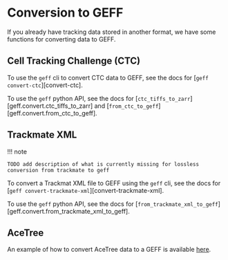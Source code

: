 # Conversion to GEFF

If you already have tracking data stored in another format, we have some functions for converting data to GEFF.

## Cell Tracking Challenge (CTC)

To use the `geff` cli to convert CTC data to GEFF, see the docs for [`geff convert-ctc`][convert-ctc].

To use the `geff` python API, see the docs for [`ctc_tiffs_to_zarr`][geff.convert.ctc_tiffs_to_zarr] and [`from_ctc_to_geff`][geff.convert.from_ctc_to_geff].

## Trackmate XML

!!! note

    TODO add description of what is currently missing for lossless conversion from trackmate to geff

To convert a Trackmat XML file to GEFF using the `geff` cli, see the docs for [`geff convert-trackmate-xml`][convert-trackmate-xml].

To use the `geff` python API, see the docs for [`from_trackmate_xml_to_geff`][geff.convert.from_trackmate_xml_to_geff].

## AceTree

An example of how to convert AceTree data to a GEFF is available [here](https://github.com/zhirongbaolab/AceTreePythonReader/blob/main/testAceTreeReaderGeffWrite.py). 